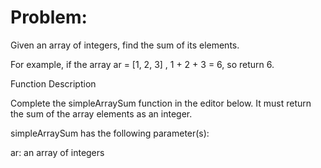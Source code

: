 # Problem:

Given an array of integers, find the sum of its elements.

For example, if the array ar = [1, 2, 3] , 1 + 2 + 3 = 6, so return 6.

Function Description

Complete the simpleArraySum function in the editor below. It must return the sum of the array elements as an integer.

simpleArraySum has the following parameter(s):

ar: an array of integers
